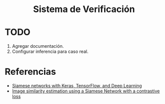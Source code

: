 
# <center> Sistema de Verificación </center>

# TODO
1. Agregar documentación.
2. Configurar inferencia para caso real.

# Referencias  
* [Siamese networks with Keras, TensorFlow, and Deep Learning](https://pyimagesearch.com/2020/11/30/siamese-networks-with-keras-tensorflow-and-deep-learning/)
* [Image similarity estimation using a Siamese Network with a contrastive loss](https://keras.io/examples/vision/siamese_contrastive/)
